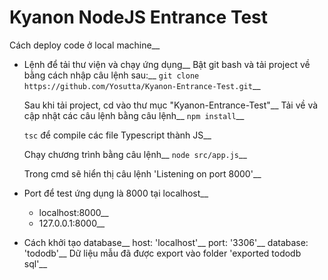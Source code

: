 <h1>Kyanon NodeJS Entrance Test</h1>
 
Cách deploy code ở local machine__
  + Lệnh để tải thư viện và chạy ứng dụng__
    Bật git bash và tải project về bằng cách nhập câu lệnh sau:__
    `git clone https://github.com/Yosutta/Kyanon-Entrance-Test.git`__
  
    Sau khi tải project, cd vào thư mục "Kyanon-Entrance-Test"__
    Tải về và cập nhật các câu lệnh bằng câu lệnh__
    `npm install`__
  
    `tsc` để compile các file Typescript thành JS__
  
    Chạy chương trình bằng câu lệnh__
    `node src/app.js`__
  
    Trong cmd sẽ hiển thị câu lệnh 'Listening on port 8000'__
  
  + Port để test ứng dụng là 8000 tại localhost__
    * localhost:8000__
    * 127.0.0.1:8000__
  
  + Cách khởi tạo database__
  host: 'localhost'__
  port: '3306'__
  database: 'tododb'__
  Dữ liệu mẫu đã được export vào folder 'exported tododb sql'__
 
